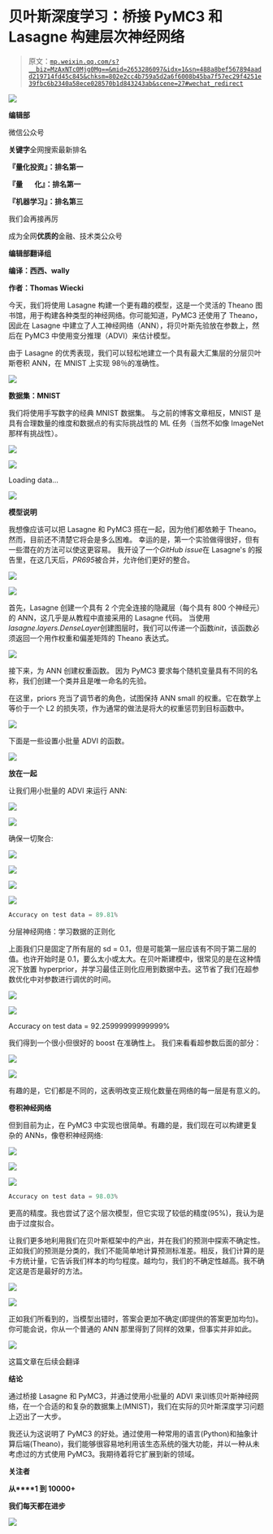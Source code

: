 # 贝叶斯深度学习：桥接 PyMC3 和 Lasagne 构建层次神经网络

> 原文：[`mp.weixin.qq.com/s?__biz=MzAxNTc0Mjg0Mg==&mid=2653286097&idx=1&sn=488a8bef567894aadd219714fd45c845&chksm=802e2cc4b759a5d2a6f6008b45ba7f57ec29f4251e39fbc6b2340a58ece028570b1d843243ab&scene=27#wechat_redirect`](http://mp.weixin.qq.com/s?__biz=MzAxNTc0Mjg0Mg==&mid=2653286097&idx=1&sn=488a8bef567894aadd219714fd45c845&chksm=802e2cc4b759a5d2a6f6008b45ba7f57ec29f4251e39fbc6b2340a58ece028570b1d843243ab&scene=27#wechat_redirect)

![](img/cb3bd660442e6bc134fbecf2477c43d1.png)

**编辑部**

微信公众号

**关键字**全网搜索最新排名

**『量化投资』：排名第一**

**『量       化』：排名第一**

**『机器学习』：排名第三**

我们会再接再厉

成为全网**优质的**金融、技术类公众号

**编辑部翻译组**  

**编译：西西、wally**

**作者：Thomas Wiecki**

今天，我们将使用 Lasagne 构建一个更有趣的模型，这是一个灵活的 Theano 图书馆，用于构建各种类型的神经网络。你可能知道，PyMC3 还使用了 Theano，因此在 Lasagne 中建立了人工神经网络（ANN），将贝叶斯先验放在参数上，然后在 PyMC3 中使用变分推理（ADVI）来估计模型。

由于 Lasagne 的优秀表现，我们可以轻松地建立一个具有最大汇集层的分层贝叶斯卷积 ANN，在 MNIST 上实现 98％的准确性。

![](img/23f087e0a7c0a74b40d6eb5e41c682da.png)

**数据集：MNIST**

我们将使用手写数字的经典 MNIST 数据集。 与之前的博客文章相反，MNIST 是具有合理数量的维度和数据点的有实际挑战性的 ML 任务（当然不如像 ImageNet 那样有挑战性）。

![](img/47f375c0e8cc8329f7fd7b3b55ef7b43.png)

![](img/0af74899fc03a9db7e295c04eda4e56e.png)

Loading data...

![](img/e0780dce2ba9b1c3e5848b5e6ef435f2.png)

**模型说明**

我想像应该可以把 Lasagne 和 PyMC3 搭在一起，因为他们都依赖于 Theano。 然而，目前还不清楚它将会是多么困难。 幸运的是，第一个实验做得很好，但有一些潜在的方法可以使这更容易。 我开设了一个*GitHub issue*在 Lasagne's 的报告里，在这几天后，*PR695*被合并，允许他们更好的整合。

![](img/7e9ef9d4aa61bf48f0b1a831d4bd1311.png)

![](img/5443b56638caa256554e75feecfe00f5.png)

首先，Lasagne 创建一个具有 2 个完全连接的隐藏层（每个具有 800 个神经元）的 ANN，这几乎是从教程中直接采用的 Lasagne 代码。 当使用*lasagne.layers.DenseLayer*创建图层时，我们可以传递一个函数*init*，该函数必须返回一个用作权重和偏差矩阵的 Theano 表达式。 

![](img/5c55cf88e574fdb7c6e47dd98171d739.png)

接下来，为 ANN 创建权重函数。 因为 PyMC3 要求每个随机变量具有不同的名称，我们创建一个类并且是唯一命名的先验。

在这里，priors 充当了调节者的角色，试图保持 ANN small 的权重。它在数学上等价于一个 L2 的损失项，作为通常的做法是将大的权重惩罚到目标函数中。

![](img/c7aabb6df448b7a0bdfad4ebd8b879cc.png)

下面是一些设置小批量 ADVI 的函数。

![](img/2f3de6804233956079d2ac548ebd1c99.png)

**放在一起**

让我们用小批量的 ADVI 来运行 ANN:

![](img/ff3464b8716fb8f535602d9b014e9292.png)

![](img/fc6e4f4c5ec1eb0d4258a966dd602fd1.png)

确保一切聚合:

![](img/6c69ea437ba1781bc34cd172cbf6488b.png)

![](img/c505a80575cbf4e984e701833115dad2.png)

![](img/c6eb65ca93344e3ee36fcd2aeccdf545.png)

![](img/675213e777e069dc7cebb091cd179d4d.png)

```py
Accuracy on test data = 89.81%
```

分层神经网络：学习数据的正则化

上面我们只是固定了所有层的 sd = 0.1，但是可能第一层应该有不同于第二层的值。也许开始时是 0.1，要么太小或太大。在贝叶斯建模中，很常见的是在这种情况下放置 hyperprior，并学习最佳正则化应用到数据中去。这节省了我们在超参数优化中对参数进行调优的时间。

![](img/71c6aed44a586d16efbae9402b9eb444.png)

![](img/52048b2a6230614a672d1bf1acf55042.png)

Accuracy on test data = 92.25999999999999%

我们得到一个很小但很好的 boost 在准确性上。 我们来看看超参数后面的部分：

![](img/caf469662376f2aa5875546767046f06.png)

![](img/0e455ef7e3af00154c34dc71fce735da.png)

有趣的是，它们都是不同的，这表明改变正规化数量在网络的每一层是有意义的。

**卷积神经网络**

但到目前为止，在 PyMC3 中实现也很简单。有趣的是，我们现在可以构建更复杂的 ANNs，像卷积神经网络:

![](img/778ea913ed5560d89c58edb8850671d8.png)

![](img/2b916664e5243cdfdf1e29d7513ac717.png)

![](img/bc990f32d0554fa5fcc8e660152a4bb9.png)

```py
Accuracy on test data = 98.03%
```

更高的精度。我也尝试了这个层次模型，但它实现了较低的精度(95%)，我认为是由于过度拟合。

让我们更多地利用我们在贝叶斯框架中的产出，并在我们的预测中探索不确定性。正如我们的预测是分类的，我们不能简单地计算预测标准差。相反，我们计算的是卡方统计量，它告诉我们样本的均匀程度。越均匀，我们的不确定性越高。我不确定这是否是最好的方法。

![](img/95d1894a88dfc155bed53ba4d856be5d.png)

![](img/b06e1608449202297b1031134e40508c.png)

正如我们所看到的，当模型出错时，答案会更加不确定(即提供的答案更加均匀)。你可能会说，你从一个普通的 ANN 那里得到了同样的效果，但事实并非如此。

![](img/e2c7782ce908cb7b8ff0c57404851b20.png)

这篇文章在后续会翻译

**结论**

通过桥接 Lasagne 和 PyMC3，并通过使用小批量的 ADVI 来训练贝叶斯神经网络，在一个合适的和复杂的数据集上(MNIST)，我们在实际的贝叶斯深度学习问题上迈出了一大步。

我还认为这说明了 PyMC3 的好处。通过使用一种常用的语言(Python)和抽象计算后端(Theano)，我们能够很容易地利用该生态系统的强大功能，并以一种从未考虑过的方式使用 PyMC3。我期待着将它扩展到新的领域。

**关注者**

**从****1 到 10000+**

**我们每天都在进步**

![](img/75adf94249ccd19cd678f27528ec406b.png)